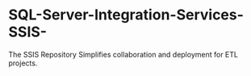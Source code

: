 # SQL-Server-Integration-Services-SSIS-
The SSIS Repository Simplifies collaboration and deployment for ETL projects.
